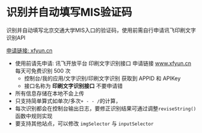 # 识别并自动填写MIS验证码

识别并自动填写北京交通大学MIS入口的验证码，使用前需自行申请讯飞印刷文字识别API

[申请链接: xfyun.cn](https://www.xfyun.cn)

- 使用前请先申请: 讯飞开放平台 印刷文字识别接口 申请链接 www.xfyun.cn 每天可免费识别 500 次
  - 控制台/我的应用/文字识别/印刷文字识别 获取到 APPID 和 APIKey
  - 接口名称为 **印刷文字识别接口** 不要申请错
- 所有信息存储在本地不会上传
- 只支持简单算式如单次/多次`+ - - /`的计算，
- 每次识别都会在控制台输出日志，要修正识别结果可通过调整`reviseString()`函数中规则实现
- 要支持其他站点，可以修改 `imgSelector` 与 `inputSelector`
